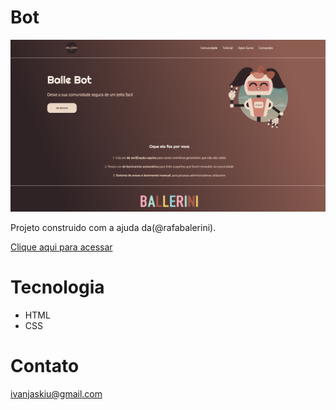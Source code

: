 # Bot

![preview](./.github/bot.png)

Projeto construido com a ajuda da(@rafabalerini).

[Clique aqui para acessar](https://ivan-jaskiu.github.io/Bot/src/inde.html)

# Tecnologia
- HTML
- CSS

# Contato
ivanjaskiu@gmail.com



 
